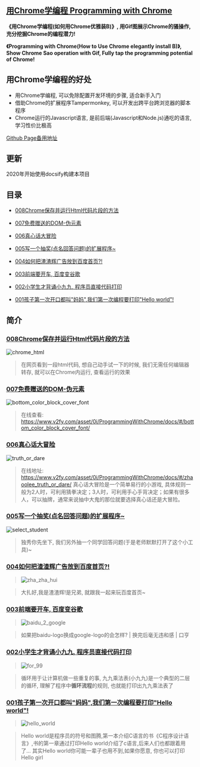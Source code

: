 ## [用Chrome学编程 Programming with Chrome](https://www.v2fy.com/asset/0i/ProgrammingWithChrome/docs/#/)




**《用Chrome学编程(如何用Chrome优雅装B)》, 用Gif图展示Chrome的骚操作, 充分挖掘Chrome的编程潜力!**

**《Programming with Chrome(How to Use Chrome elegantly install B)》, Show Chrome Sao operation with Gif, Fully tap the programming potential of Chrome!**

## 用Chrome学编程的好处

- 用Chrome学编程, 可以免除配置开发环境的步骤, 适合新手入门
- 借助Chrome的扩展程序Tampermonkey, 可以开发出跨平台跨浏览器的脚本程序
- Chrome运行的Javascript语言, 是前后端(Javascript和Node.js)通吃的语言, 学习性价比极高


[Github Page备用地址](https://zhaoolee.com/ProgrammingWithChrome/#/)



## 更新

2020年开始使用docsify构建本项目


## 目录

- [008Chrome保存并运行Html代码片段的方法](https://www.v2fy.com/asset/0i/ProgrammingWithChrome/docs/#/008_chrome_html)

- [007免费赠送的DOM-伪元素](https://www.v2fy.com/asset/0i/ProgrammingWithChrome/docs/#/007_color_block_font)

- [006真心话大冒险](https://www.v2fy.com/asset/0i/ProgrammingWithChrome/docs/#/truth_or_dare)

- [005写一个抽奖(点名回答问题)的扩展程序~](https://www.v2fy.com/asset/0i/ProgrammingWithChrome/docs/#/select_student)

- [004如何把渣渣辉广告放到百度首页?!](https://www.v2fy.com/asset/0i/ProgrammingWithChrome/docs/#/zha_zha_hui) 

- [003前端要开车, 百度变谷歌](https://www.v2fy.com/asset/0i/ProgrammingWithChrome/docs/#/baidu_2_google)

- [002小学生才背诵小九九, 程序员直接代码打印](https://www.v2fy.com/asset/0i/ProgrammingWithChrome/docs/#/for_99)

- [001孩子第一次开口都叫"妈妈",我们第一次编程要打印"Hello world"!](https://www.v2fy.com/asset/0i/ProgrammingWithChrome/docs/#/hello_world) 


## 简介

### [008Chrome保存并运行Html代码片段的方法](https://www.v2fy.com/asset/0i/ProgrammingWithChrome/docs/#/008_chrome_html)

![chrome_html](https://raw.githubusercontent.com/zhaoolee/ProgrammingWithChrome/master/README/64084748-d4aa5d00-cd60-11e9-8e9e-3073b4e16235-20200928160031020.gif)

> 在网页看到一段html代码, 想自己动手试一下的时候, 我们无需任何编辑器转存, 就可以在Chrome内运行, 查看运行的效果


### [007免费赠送的DOM-伪元素](https://www.v2fy.com/asset/0i/ProgrammingWithChrome/docs/#/007_color_block_font)

![bottom_color_block_cover_font](https://raw.githubusercontent.com/zhaoolee/ProgrammingWithChrome/master/README/64060231-49b05200-cbfc-11e9-9bb3-df50fe6eae7c-20200928160033356.gif)

> 在线查看: https://www.v2fy.com/asset/0i/ProgrammingWithChrome/docs/#/bottom_color_block_cover_font/



### [006真心话大冒险](https://www.v2fy.com/asset/0i/ProgrammingWithChrome/docs/#/truth_or_dare)

![truth_or_dare](https://raw.githubusercontent.com/zhaoolee/ProgrammingWithChrome/master/README/63646762-8ab2ed00-c74a-11e9-9275-75d044fc0bc0-20200928160037000.gif)

> 在线地址: https://www.v2fy.com/asset/0i/ProgrammingWithChrome/docs/#/zhaoolee_truth_or_dare/  真心话大冒险是一个简单易行的小游戏, 具体规则一般为2人时，可利用猜拳决定；3人时，可利用手心手背决定；如果有很多人，可以抽牌，通常来说抽中大鬼的那位就要选择真心话还是大冒险。

### [005写一个抽奖(点名回答问题)的扩展程序~](https://www.v2fy.com/asset/0i/ProgrammingWithChrome/docs/#/select_student)

![select_student](https://raw.githubusercontent.com/zhaoolee/ProgrammingWithChrome/master/README/62990263-e2fe0b00-be7d-11e9-8c72-b7f1bf743aee-20200928160040642.gif)

> 独秀你先坐下, 我们另外抽一个同学回答问题(于是老师默默打开了这个小工具)~


### [004如何把渣渣辉广告放到百度首页?!](https://www.v2fy.com/asset/0i/ProgrammingWithChrome/docs/#/zha_zha_hui)

> ![zha_zha_hui](https://raw.githubusercontent.com/zhaoolee/ProgrammingWithChrome/master/README/62918966-d8873700-bdd3-11e9-8a64-02fe0fc3d170-20200928160045594.gif)

> 大扎好,我是渣渣辉!是兄弟, 就跟我一起来玩百度首页~


### [003前端要开车, 百度变谷歌](https://www.v2fy.com/asset/0i/ProgrammingWithChrome/docs/#/baidu_2_google/)

> ![baidu_2_google](https://raw.githubusercontent.com/zhaoolee/ProgrammingWithChrome/master/README/62856847-8e954700-bd28-11e9-8797-76e014ce06d3-20200928160048694.gif)

> 如果把baidu-logo换成google-logo的会怎样?  | 换完后毫无违和感 | 口亨

### [002小学生才背诵小九九, 程序员直接代码打印](https://www.v2fy.com/asset/0i/ProgrammingWithChrome/docs/#/for_99)
> ![for_99](https://raw.githubusercontent.com/zhaoolee/ProgrammingWithChrome/master/README/62908815-7e26b000-bdac-11e9-86ec-97251deb2ae0-20200928160051480.gif)

> 循环用于让计算机做一些重复的事, 九九乘法表(小九九)是一个典型的二层的循环, 理解了程序中**循环流程**的规则, 也就能打印出九九乘法表了


### [001孩子第一次开口都叫"妈妈",我们第一次编程要打印"Hello world"!](https://www.v2fy.com/asset/0i/ProgrammingWithChrome/docs/#/hello_world) 
> ![hello_world](https://raw.githubusercontent.com/zhaoolee/ProgrammingWithChrome/master/README/62909969-4bcb8180-bdb1-11e9-9d45-2179564c1828-20200928160054185.gif)

> Hello world是程序员的符号和图腾,第一本介绍C语言的书《C程序设计语言》,书的第一章通过打印Hello world介绍了c语言,后来人们也都跟着用了... 其实Hello world你可能一辈子也用不到,如果你愿意, 你也可以打印Hello girl









